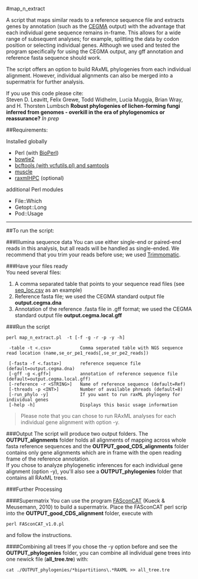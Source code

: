 #map_n_extract

A script that maps similar reads to a reference sequence file and extracts genes by annotation (such as the [CEGMA](http://korflab.ucdavis.edu/datasets/cegma/) output) with the advantage that each individual gene sequence remains in-frame. This allows for a wide range of subsequent analyses; for example, splitting the data by codon position or selecting individual genes. Although we used and tested the program specifically for using the CEGMA output, any gff annotation and reference fasta sequence should work.

The script offers an option to build RAxML phylogenies from each individual alignment. However, individual alignments can also be merged into a supermatrix for further analysis.

If you use this code please cite:  
Steven D. Leavitt, Felix Grewe, Todd Widhelm, Lucia Muggia, Brian Wray, and H. Thorsten Lumbsch **Robust phylogenies of lichen-forming fungi inferred from genomes - overkill in the era of phylogenomics or reassurance?** *In prep*  

##Requirements:

Installed globally  
- Perl (with [BioPerl](http://www.bioperl.org/wiki/Main_Page))  
- [bowtie2](http://bowtie-bio.sourceforge.net/bowtie2/index.shtml)   
- [bcftools (with vcfutils.pl) and samtools](http://samtools.github.io/bcftools/)
- [muscle](http://www.drive5.com/muscle/)  
- [raxmlHPC](http://sco.h-its.org/exelixis/web/software/raxml/index.html) (optional)  

additional Perl modules
- File::Which
- Getopt::Long
- Pod::Usage

-------------------------

##To run the script:

###Illumina sequence data
You can use either single-end or paired-end reads in this analysis, but all reads will be handled as single-ended. We recommend that you trim your reads before use; we used [Trimmomatic](http://www.usadellab.org/cms/?page=trimmomatic).  

###Have your files ready  
You need several files:  
1. A comma separated table that points to your sequence read files (see [seq_loc.csv](https://github.com/felixgrewe/CEGMA_CDS_extract/blob/master/seq_loc.csv) as an example)  
2. Reference fasta file; we used the CEGMA standard output file **output.cegma.dna**  
3. Annotation of the reference .fasta file in .gff format; we used the CEGMA standard output file **output.cegma.local.gff**  

###Run the script 
~~~
perl map_n_extract.pl  -t [-f -g -r -p -y -h]

 -table -t <.csv>			Comma seperated table with NGS sequence read location (name,se_or_pe1_reads[,se_or_pe2_reads])
 
 [-fasta -f <.fasta>]		reference sequence file (default=output.cegma.dna)
 [-gff -g <.gff>]			annotation of reference sequence file (default=output.cegma.local.gff)
 [-reference -r <STRING>]	Name of reference sequence (default=Ref)
 [-threads -p <INT>]		Number of available phreads (default=8)
 [-run_phylo -y]			If you want to run raxML phylogeny for individual genes
 [-help -h]					Displays this basic usage information 
~~~

>Please note that you can chose to run RAxML analyses for each individual gene alignment with option -y.

###Output
The script will produce two output folders. The **OUTPUT_alignments** folder holds all alignments of mapping across whole fasta reference sequences and the **OUTPUT_good_CDS_alignments** folder contains only gene alignments which are in frame with the open reading frame of the reference annotation.  
If you chose to analyze phylogenetic inferences for each individual gene alignment (option -y), you'll also see a **OUTPUT_phylogenies** folder that contains all RAxML trees.

###Further Processing

####Supermatrix
You can use the program [FASconCAT](https://www.zfmk.de/en/research/research-centres-and-groups/fasconcat) (Kueck & Meusemann, 2010) to build a supermatrix. Place the FASconCAT perl scrip into the **OUTPUT_good_CDS_alignment** folder, execute with
~~~
perl FASconCAT_v1.0.pl
~~~
and follow the instructions.

####Combining all trees
If you chose the -y option before and see the **OUTPUT_phylogenies** folder, you can combine all individual gene trees into one newick file (**all_tree.tre**) with:  
~~~
cat ./OUTPUT_phylogenies/*bipartitions\.*RAXML >> all_tree.tre
~~~

